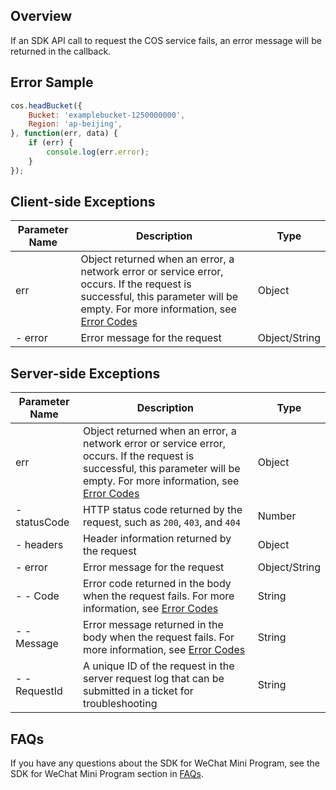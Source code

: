 ## Overview

If an SDK API call to request the COS service fails, an error message will be returned in the callback.

## Error Sample

```js
cos.headBucket({
    Bucket: 'examplebucket-1250000000',
    Region: 'ap-beijing',
}, function(err, data) {
    if (err) {
        console.log(err.error);
    }
});
```

## Client-side Exceptions

| Parameter Name | Description | Type |
| ------- | ------------------------------------------------------------ | ------------- |
| err | Object returned when an error, a network error or service error, occurs. If the request is successful, this parameter will be empty. For more information, see [Error Codes](https://intl.cloud.tencent.com/document/product/436/7730) | Object |
| - error | Error message for the request | Object/String |

## Server-side Exceptions

| Parameter Name | Description | Type |
| ------------- | ------------------------------------------------------------ | ------------- |
| err | Object returned when an error, a network error or service error, occurs. If the request is successful, this parameter will be empty. For more information, see [Error Codes](https://intl.cloud.tencent.com/document/product/436/7730) | Object |
| - statusCode | HTTP status code returned by the request, such as `200`, `403`, and `404` | Number |
| - headers | Header information returned by the request | Object |
| - error | Error message for the request | Object/String |
| - - Code | Error code returned in the body when the request fails. For more information, see [Error Codes](https://intl.cloud.tencent.com/document/product/436/7730) | String |
| - - Message | Error message returned in the body when the request fails. For more information, see [Error Codes](https://intl.cloud.tencent.com/document/product/436/7730) | String |
| - - RequestId | A unique ID of the request in the server request log that can be submitted in a ticket for troubleshooting | String |


## FAQs

If you have any questions about the SDK for WeChat Mini Program, see the SDK for WeChat Mini Program section in [FAQs](https://intl.cloud.tencent.com/document/product/436/10687).

